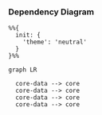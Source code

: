 ### Dependency Diagram

```mermaid
%%{
  init: {
    'theme': 'neutral'
  }
}%%

graph LR

  core-data --> core
  core-data --> core
  core-data --> core
  core-data --> core

```